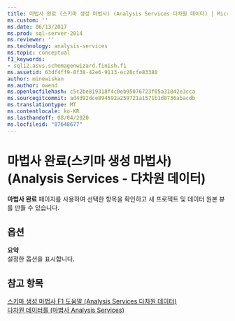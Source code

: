 ```yaml
---
title: 마법사 완료 (스키마 생성 마법사) (Analysis Services 다차원 데이터) | Microsoft Docs
ms.custom: ''
ms.date: 06/13/2017
ms.prod: sql-server-2014
ms.reviewer: ''
ms.technology: analysis-services
ms.topic: conceptual
f1_keywords:
- sql12.asvs.schemagenwizard.finish.f1
ms.assetid: 63df4ff9-0f38-42e6-9113-ec20cfe83380
author: minewiskan
ms.author: owend
ms.openlocfilehash: c5c2be819318f4c0eb95076723f05a31842e3cca
ms.sourcegitcommit: ad4d92dce894592a259721a1571b1d8736abacdb
ms.translationtype: MT
ms.contentlocale: ko-KR
ms.lasthandoff: 08/04/2020
ms.locfileid: "87648677"
---
```

# <a name="completing-the-wizard-schema-generation-wizard-analysis-services---multidimensional-data"></a>마법사 완료(스키마 생성 마법사)(Analysis Services - 다차원 데이터)
  **마법사 완료** 페이지를 사용하여 선택한 항목을 확인하고 새 프로젝트 및 데이터 원본 뷰를 만들 수 있습니다.  
  
## <a name="options"></a>옵션  
 **요약**  
 설정한 옵션을 표시합니다.  
  
## <a name="see-also"></a>참고 항목  
 [스키마 생성 마법사 F1 도움말 &#40;Analysis Services 다차원 데이터&#41;](schema-generation-wizard-f1-help-analysis-services-multidimensional-data.md)   
 [다차원 데이터를 &#40;마법사 Analysis Services&#41;](analysis-services-wizards-multidimensional-data.md)  
  
  
